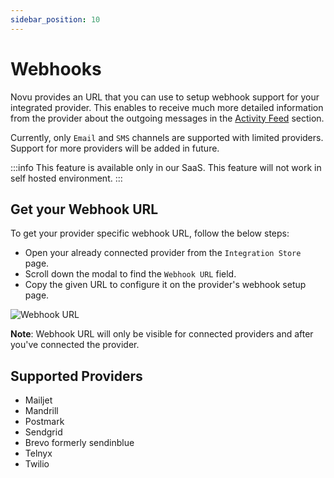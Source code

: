 ```yaml
---
sidebar_position: 10
---
```


# Webhooks

Novu provides an URL that you can use to setup webhook support for your integrated provider.
This enables to receive much more detailed information from the provider about the outgoing messages in the [Activity Feed](/platform/activity-feed) section.

Currently, only `Email` and `SMS` channels are supported with limited providers.
Support for more providers will be added in future.

:::info
This feature is available only in our SaaS. This feature will not work in self hosted environment.
:::

## Get your Webhook URL

To get your provider specific webhook URL, follow the below steps:

- Open your already connected provider from the `Integration Store` page.
- Scroll down the modal to find the `Webhook URL` field.
- Copy the given URL to configure it on the provider's webhook setup page.

![Webhook URL](/img/webhook-url.png)

**Note**: Webhook URL will only be visible for connected providers and after you've connected the provider.

## Supported Providers

- Mailjet
- Mandrill
- Postmark
- Sendgrid
- Brevo formerly sendinblue
- Telnyx
- Twilio
